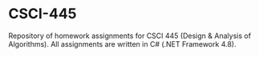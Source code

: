 # CSCI-445
Repository of homework assignments for CSCI 445 (Design &amp; Analysis of Algorithms). All assignments are written in C# (.NET Framework 4.8).
